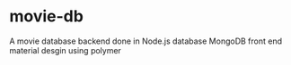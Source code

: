 # movie-db
A movie database
backend done in Node.js
database MongoDB
front end material desgin using polymer

